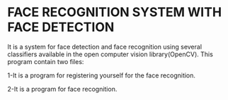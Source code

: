 FACE RECOGNITION SYSTEM WITH FACE DETECTION
===================

It is a system for face detection and face recognition using several classifiers available in the open computer vision library(OpenCV).
This program contain two files:

1-It is a program for registering yourself for the face recognition.

2-It is a program for face recognition.


  



